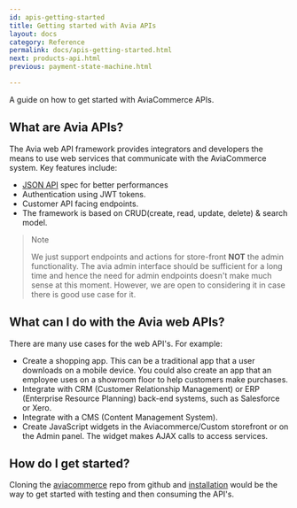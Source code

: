 ```yaml
---
id: apis-getting-started
title: Getting started with Avia APIs
layout: docs
category: Reference
permalink: docs/apis-getting-started.html
next: products-api.html
previous: payment-state-machine.html

---
```


A guide on how to get started with AviaCommerce APIs.


## What are Avia APIs?

The Avia web API framework provides integrators and developers the means to use web services that communicate with the AviaCommerce system. Key features include:

* [JSON API](http://jsonapi.org/) spec for better performances
* Authentication using JWT tokens.
* Customer API facing endpoints.
* The framework is based on CRUD(create, read, update, delete) & search model.

>Note
>
>We just support endpoints and actions for store-front **NOT** the admin functionality. 
>The avia admin interface should be sufficient for a long time and hence the 
>need for admin endpoints doesn't make much sense at this moment. However, we
>are open to considering it in case there is good use case for it.

## What can I do with the Avia web APIs?

There are many use cases for the web API's. For example:

* Create a shopping app. This can be a traditional app that a user downloads on a mobile device. You could also create an app that an employee uses on a showroom floor to help customers make purchases.
* Integrate with CRM (Customer Relationship Management) or ERP (Enterprise Resource Planning) back-end systems, such as Salesforce or Xero.
* Integrate with a CMS (Content Management System).
* Create JavaScript widgets in the Aviacommerce/Custom storefront or on the Admin panel. The widget makes AJAX calls to access services.

## How do I get started?

Cloning the [aviacommerce](https://github.com/aviacommerce/avia) repo from github and [installation](/docs/backend-install.html) would be the way to get started with testing and then consuming the API's.